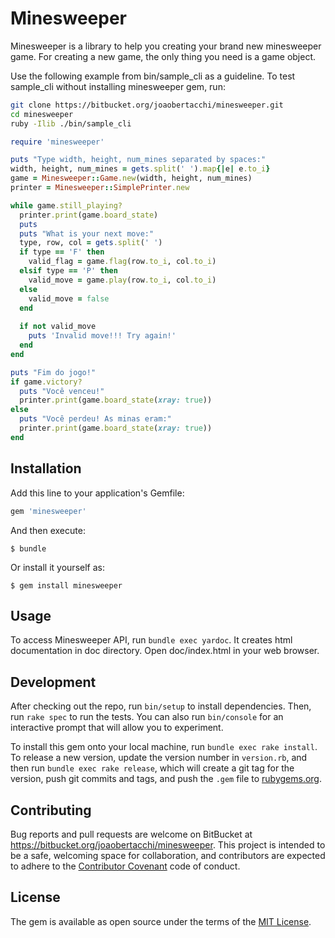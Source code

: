 # Minesweeper

Minesweeper is a library to help you creating your brand new minesweeper game.
For creating a new game, the only thing you need is a game object.

Use the following example from bin/sample_cli as a guideline. To test sample_cli
without installing minesweeper gem, run:

```bash
git clone https://bitbucket.org/joaobertacchi/minesweeper.git
cd minesweeper
ruby -Ilib ./bin/sample_cli
```

```ruby
require 'minesweeper'

puts "Type width, height, num_mines separated by spaces:"
width, height, num_mines = gets.split(' ').map{|e| e.to_i}
game = Minesweeper::Game.new(width, height, num_mines)
printer = Minesweeper::SimplePrinter.new

while game.still_playing?
  printer.print(game.board_state)
  puts
  puts "What is your next move:"
  type, row, col = gets.split(' ')
  if type == 'F' then
    valid_flag = game.flag(row.to_i, col.to_i)
  elsif type == 'P' then
    valid_move = game.play(row.to_i, col.to_i)
  else
    valid_move = false
  end
  
  if not valid_move
    puts 'Invalid move!!! Try again!'
  end
end

puts "Fim do jogo!"
if game.victory?
  puts "Você venceu!"
  printer.print(game.board_state(xray: true))
else
  puts "Você perdeu! As minas eram:"
  printer.print(game.board_state(xray: true))
end
```

## Installation

Add this line to your application's Gemfile:

```ruby
gem 'minesweeper'
```

And then execute:

    $ bundle

Or install it yourself as:

    $ gem install minesweeper

## Usage

To access Minesweeper API, run `bundle exec yardoc`. It creates html documentation in doc directory. Open doc/index.html in your web browser.

## Development

After checking out the repo, run `bin/setup` to install dependencies. Then, run `rake spec` to run the tests. You can also run `bin/console` for an interactive prompt that will allow you to experiment.

To install this gem onto your local machine, run `bundle exec rake install`. To release a new version, update the version number in `version.rb`, and then run `bundle exec rake release`, which will create a git tag for the version, push git commits and tags, and push the `.gem` file to [rubygems.org](https://rubygems.org).

## Contributing

Bug reports and pull requests are welcome on BitBucket at https://bitbucket.org/joaobertacchi/minesweeper. This project is intended to be a safe, welcoming space for collaboration, and contributors are expected to adhere to the [Contributor Covenant](http://contributor-covenant.org) code of conduct.


## License

The gem is available as open source under the terms of the [MIT License](http://opensource.org/licenses/MIT).

